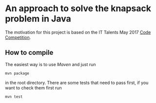 # An approach to solve the knapsack problem in Java

The motivation for this project is based on the IT Talents May 2017
[Code Competition](https://www.it-talents.de/foerderung/code-competition/code-competition-05-2017).

## How to compile

The easiest way is to use *Maven* and just run

```bash
mvn package
```

in the root directory. There are some tests that need to pass first, if you want to check them first run

```bash
mvn test
```